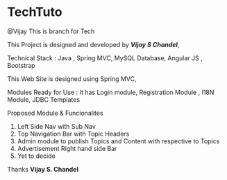# TechTuto

@Vijay
This is branch for Tech

This Project is designed and developed by <b><i>Vijay S Chandel</i></b>,

Technical Stack : Java , Spring MVC, MySQL Database, Angular JS , Bootstrap

This Web Site is designed using Spring MVC, 

Modules Ready for Use :
It has Login module, Registration Module , I18N Module, JDBC Templates

Proposed Module & Funcionalites
1) Left Side Nav with Sub Nav
2) Top Navigation Bar with Topic Headers
3) Admin module to publish Topics and Content with respective to Topics
4) Advertisement Right hand side Bar
5) Yet to decide 


Thanks 
<b> Vijay S. Chandel </b>


 
